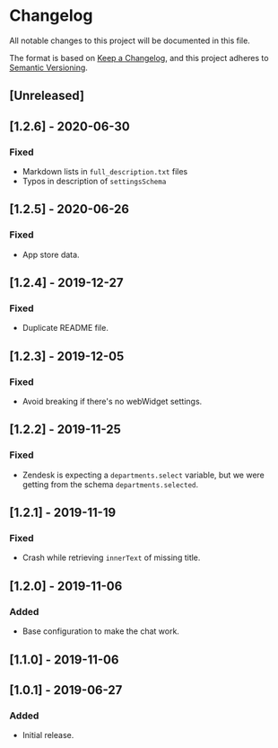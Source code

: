 # Changelog
All notable changes to this project will be documented in this file.

The format is based on [Keep a Changelog](https://keepachangelog.com/en/1.0.0/),
and this project adheres to [Semantic Versioning](https://semver.org/spec/v2.0.0.html).

## [Unreleased]

## [1.2.6] - 2020-06-30
### Fixed
- Markdown lists in `full_description.txt` files
- Typos in description of `settingsSchema`

## [1.2.5] - 2020-06-26
### Fixed
- App store data.

## [1.2.4] - 2019-12-27
### Fixed
- Duplicate README file.

## [1.2.3] - 2019-12-05
### Fixed
- Avoid breaking if there's no webWidget settings.

## [1.2.2] - 2019-11-25
### Fixed
- Zendesk is expecting a `departments.select` variable, but we were getting from the schema `departments.selected`.

## [1.2.1] - 2019-11-19
### Fixed
- Crash while retrieving `innerText` of missing title.

## [1.2.0] - 2019-11-06
### Added
- Base configuration to make the chat work.

## [1.1.0] - 2019-11-06

## [1.0.1] - 2019-06-27
### Added
- Initial release.

